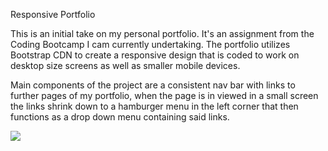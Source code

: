 Responsive Portfolio

This is an initial take on my personal portfolio. It's an assignment from the Coding Bootcamp I cam currently undertaking. The portfolio utilizes Bootstrap CDN to create a responsive design that is coded to work on desktop size screens as well as smaller mobile devices. 

Main components of the project are a consistent nav bar with links to further pages of my portfolio, when the page is in viewed in a small screen the links shrink down to a hamburger menu in the left corner that then functions as a drop down menu containing said links.

![](responsivePortfolio/screenshots/index-large.jpg)
